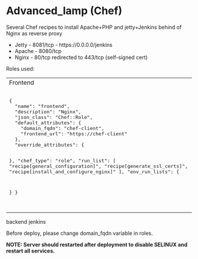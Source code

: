 <h1>Advanced_lamp (Chef)</h1>
<p>Several Chef recipes to install Apache+PHP and jetty+Jenkins behind of Nginx as reverse proxy</p>

<ul>
<li>Jetty - 8081/tcp - https://0.0.0.0/jenkins</li>
<li>Apache - 8080/tcp</li>
<li>Nginx - 80/tcp redirected to 443/tcp (self-signed cert)</li>
</ul>

<p>Roles used:</p>
<table><tr><td>Frontend<td>Backend<td>Jenkins</td></tr>
<tr><td>
<pre>
{
  "name": "frontend",
  "description": "Nginx",
  "json_class": "Chef::Role",
  "default_attributes": {
    "domain_fqdn": "chef-client",
    "frontend_url": "https://chef-client"
  },
  "override_attributes": {

  },
  "chef_type": "role",
  "run_list": [
    "recipe[general_configuration]",
    "recipe[generate_ssl_certs]",
    "recipe[install_and_configure_nginx]"
  ],
  "env_run_lists": {

  }
}
</pre>
<td>
<pre>
{
  "name": "backend",
  "description": "Apache",
  "json_class": "Chef::Role",
  "default_attributes": {
    "domain_fqdn": "chef-client",
    "backend_port": 8080,
    "jenkins_port": 8081
  },
  "override_attributes": {

  },
  "chef_type": "role",
  "run_list": [
    "recipe[general_configuration]",
    "recipe[install_and_configure_httpd]"
  ],
  "env_run_lists": {

  }
}
</pre>
<td>
<pre>
{
  "name": "jenkins",
  "description": "Jenkins + Jetty",
  "json_class": "Chef::Role",
  "default_attributes": {
    "jetty_url": "http://download.eclipse.org/jetty/stable-9/dist/jetty-distribution-9.3.8.v20160314.tar.gz",
    "jetty_original_dir": "/tmp/jetty-distribution-9.3.8.v20160314",
    "jetty_port": 8081
  },
  "override_attributes": {

  },
  "chef_type": "role",
  "run_list": [
    "recipe[general_configuration]",
    "recipe[install_jenkins_and_jetty]"
  ],
  "env_run_lists": {

  }
}

</pre>
</td></tr>
</table>
backend
jenkins

<p>Before deploy, please change domain_fqdn variable in roles.</p>
<p><b>NOTE: Server should restarted after deployment to disable SELINUX and restart all services.</b></p>
